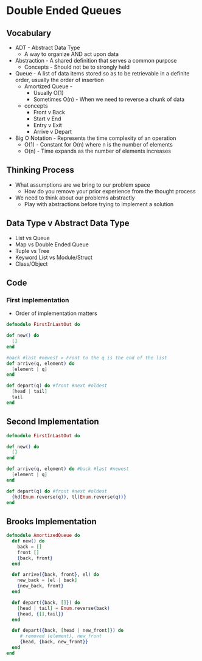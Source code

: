 # Double Ended Queues

## Vocabulary
* ADT - Abstract Data Type
  * A way to organize AND act upon data
* Abstraction - A shared definition that serves a common purpose
  * Concepts - Should not be to strongly held
* Queue - A list of data items stored so as to be retrievable in a definite order, usually the order of insertion
  * Amortized Queue - 
    * Usually O(1)
    * Sometimes O(n) - When we need to reverse a chunk of data
  * concepts
    * Front v Back
    * Start v End
    * Entry v Exit
    * Arrive v Depart
* Big O Notation - Represents the time complexity of an operation
  * O(1) - Constant for O(n) where n is the number of elements
  * O(n) - Time expands as the number of elements increases

## Thinking Process
* What assumptions are we bring to our problem space
  * How do you remove your prior experience from the thought process
* We need to think about our problems abstractly
  * Play with abstractions before trying to implement a solution

## Data Type v Abstract Data Type
* List vs Queue
* Map vs Double Ended Queue
* Tuple vs Tree
* Keyword List vs Module/Struct 
* Class/Object

## Code
### First implementation
* Order of implementation matters
```elixir
defmodule FirstInLastOut do

def new() do
  []
end

#back #last #newest > Front to the q is the end of the list
def arrive(q, element) do 
  [element | q]
end

def depart(q) do #front #next #oldest
  [head | tail]
  tail
end
```

## Second Implementation
```elixir
defmodule FirstInLastOut do

def new() do
  []
end

def arrive(q, element) do #back #last #newest
  [element | q]
end

def depart(q) do #front #next #oldest
  {hd(Enum.reverse(q)), tl(Enum.reverse(q))}
end
```

## Brooks Implementation
```elixir
defmodule AmortizedQueue do
  def new() do
    back = []
    front []
    {back, front}
  end

  def arrive({back, front}, el) do
    new_back = [el | back]
    {new_back, front}
  end

  def depart({back, []}) do
    [head | tail] = Enum.reverse(back)
    {head, {[],tail}}
  end

  def depart({back, [head | new_front]}) do
     # removed (element), new_front
     {head, {back, new_front}}
  end
end
```





